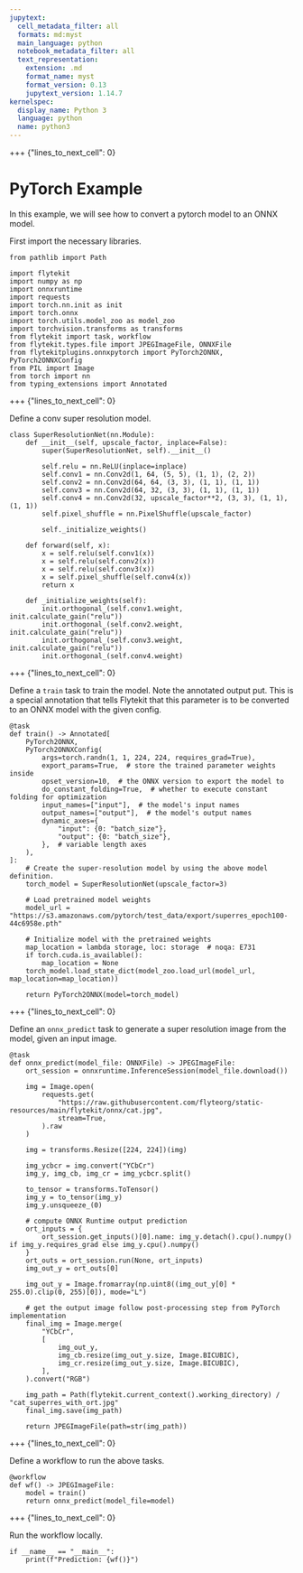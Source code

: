 ```yaml
---
jupytext:
  cell_metadata_filter: all
  formats: md:myst
  main_language: python
  notebook_metadata_filter: all
  text_representation:
    extension: .md
    format_name: myst
    format_version: 0.13
    jupytext_version: 1.14.7
kernelspec:
  display_name: Python 3
  language: python
  name: python3
---
```


+++ {"lines_to_next_cell": 0}

# PyTorch Example

In this example, we will see how to convert a pytorch model to an ONNX model.

First import the necessary libraries.

```{code-cell}
from pathlib import Path

import flytekit
import numpy as np
import onnxruntime
import requests
import torch.nn.init as init
import torch.onnx
import torch.utils.model_zoo as model_zoo
import torchvision.transforms as transforms
from flytekit import task, workflow
from flytekit.types.file import JPEGImageFile, ONNXFile
from flytekitplugins.onnxpytorch import PyTorch2ONNX, PyTorch2ONNXConfig
from PIL import Image
from torch import nn
from typing_extensions import Annotated
```

+++ {"lines_to_next_cell": 0}

Define a conv super resolution model.

```{code-cell}
class SuperResolutionNet(nn.Module):
    def __init__(self, upscale_factor, inplace=False):
        super(SuperResolutionNet, self).__init__()

        self.relu = nn.ReLU(inplace=inplace)
        self.conv1 = nn.Conv2d(1, 64, (5, 5), (1, 1), (2, 2))
        self.conv2 = nn.Conv2d(64, 64, (3, 3), (1, 1), (1, 1))
        self.conv3 = nn.Conv2d(64, 32, (3, 3), (1, 1), (1, 1))
        self.conv4 = nn.Conv2d(32, upscale_factor**2, (3, 3), (1, 1), (1, 1))
        self.pixel_shuffle = nn.PixelShuffle(upscale_factor)

        self._initialize_weights()

    def forward(self, x):
        x = self.relu(self.conv1(x))
        x = self.relu(self.conv2(x))
        x = self.relu(self.conv3(x))
        x = self.pixel_shuffle(self.conv4(x))
        return x

    def _initialize_weights(self):
        init.orthogonal_(self.conv1.weight, init.calculate_gain("relu"))
        init.orthogonal_(self.conv2.weight, init.calculate_gain("relu"))
        init.orthogonal_(self.conv3.weight, init.calculate_gain("relu"))
        init.orthogonal_(self.conv4.weight)
```

+++ {"lines_to_next_cell": 0}

Define a `train` task to train the model.
Note the annotated output put.
This is a special annotation that tells Flytekit that this parameter is to be converted to an ONNX model with the given config.

```{code-cell}
@task
def train() -> Annotated[
    PyTorch2ONNX,
    PyTorch2ONNXConfig(
        args=torch.randn(1, 1, 224, 224, requires_grad=True),
        export_params=True,  # store the trained parameter weights inside
        opset_version=10,  # the ONNX version to export the model to
        do_constant_folding=True,  # whether to execute constant folding for optimization
        input_names=["input"],  # the model's input names
        output_names=["output"],  # the model's output names
        dynamic_axes={
            "input": {0: "batch_size"},
            "output": {0: "batch_size"},
        },  # variable length axes
    ),
]:
    # Create the super-resolution model by using the above model definition.
    torch_model = SuperResolutionNet(upscale_factor=3)

    # Load pretrained model weights
    model_url = "https://s3.amazonaws.com/pytorch/test_data/export/superres_epoch100-44c6958e.pth"

    # Initialize model with the pretrained weights
    map_location = lambda storage, loc: storage  # noqa: E731
    if torch.cuda.is_available():
        map_location = None
    torch_model.load_state_dict(model_zoo.load_url(model_url, map_location=map_location))

    return PyTorch2ONNX(model=torch_model)
```

+++ {"lines_to_next_cell": 0}

Define an `onnx_predict` task to generate a super resolution image from the model, given an input image.

```{code-cell}
@task
def onnx_predict(model_file: ONNXFile) -> JPEGImageFile:
    ort_session = onnxruntime.InferenceSession(model_file.download())

    img = Image.open(
        requests.get(
            "https://raw.githubusercontent.com/flyteorg/static-resources/main/flytekit/onnx/cat.jpg",
            stream=True,
        ).raw
    )

    img = transforms.Resize([224, 224])(img)

    img_ycbcr = img.convert("YCbCr")
    img_y, img_cb, img_cr = img_ycbcr.split()

    to_tensor = transforms.ToTensor()
    img_y = to_tensor(img_y)
    img_y.unsqueeze_(0)

    # compute ONNX Runtime output prediction
    ort_inputs = {
        ort_session.get_inputs()[0].name: img_y.detach().cpu().numpy() if img_y.requires_grad else img_y.cpu().numpy()
    }
    ort_outs = ort_session.run(None, ort_inputs)
    img_out_y = ort_outs[0]

    img_out_y = Image.fromarray(np.uint8((img_out_y[0] * 255.0).clip(0, 255)[0]), mode="L")

    # get the output image follow post-processing step from PyTorch implementation
    final_img = Image.merge(
        "YCbCr",
        [
            img_out_y,
            img_cb.resize(img_out_y.size, Image.BICUBIC),
            img_cr.resize(img_out_y.size, Image.BICUBIC),
        ],
    ).convert("RGB")

    img_path = Path(flytekit.current_context().working_directory) / "cat_superres_with_ort.jpg"
    final_img.save(img_path)

    return JPEGImageFile(path=str(img_path))
```

+++ {"lines_to_next_cell": 0}

Define a workflow to run the above tasks.

```{code-cell}
@workflow
def wf() -> JPEGImageFile:
    model = train()
    return onnx_predict(model_file=model)
```

+++ {"lines_to_next_cell": 0}

Run the workflow locally.

```{code-cell}
if __name__ == "__main__":
    print(f"Prediction: {wf()}")
```
